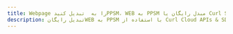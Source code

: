 ---title: Webpage را به  تبدیل کنیدPPSM، WEB به PPSM مبدل رایگان یا Curl SDKdescription: تبدیل رایگانWEB به PPSM با استفاده از Curl Cloud APIs & SDK همچنین اسناد PDF را در Cloud ایجاد، ویرایش و رندر کنید.---